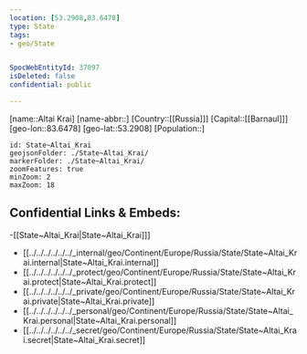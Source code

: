 ```yaml
---
location: [53.2908,83.6478]
type: State
tags:
- geo/State


SpocWebEntityId: 37097
isDeleted: false
confidential: public

---
```

[name::Altai Krai]
[name-abbr::]
[Country::[[Russia]]]
[Capital::[[Barnaul]]]
[geo-lon::83.6478]
[geo-lat::53.2908]
[Population::]



```leaflet
id: State~Altai_Krai
geojsonFolder: ./State~Altai_Krai/
markerFolder: ./State~Altai_Krai/
zoomFeatures: true 
minZoom: 2 
maxZoom: 18
```


## Confidential Links & Embeds: 
-[[State~Altai_Krai|State~Altai_Krai]]] 
- [[../../../../../../_internal/geo/Continent/Europe/Russia/State/State~Altai_Krai.internal|State~Altai_Krai.internal]] 
- [[../../../../../../_protect/geo/Continent/Europe/Russia/State/State~Altai_Krai.protect|State~Altai_Krai.protect]] 
- [[../../../../../../_private/geo/Continent/Europe/Russia/State/State~Altai_Krai.private|State~Altai_Krai.private]] 
- [[../../../../../../_personal/geo/Continent/Europe/Russia/State/State~Altai_Krai.personal|State~Altai_Krai.personal]] 
- [[../../../../../../_secret/geo/Continent/Europe/Russia/State/State~Altai_Krai.secret|State~Altai_Krai.secret]] 
